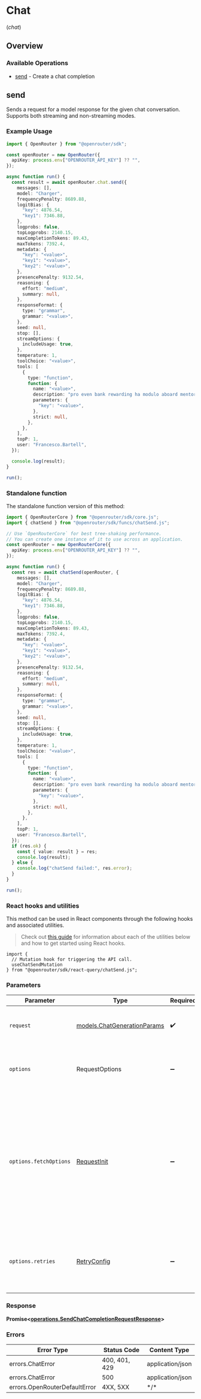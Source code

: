 # Chat
(*chat*)

## Overview

### Available Operations

* [send](#send) - Create a chat completion

## send

Sends a request for a model response for the given chat conversation. Supports both streaming and non-streaming modes.

### Example Usage

<!-- UsageSnippet language="typescript" operationID="sendChatCompletionRequest" method="post" path="/chat/completions" -->
```typescript
import { OpenRouter } from "@openrouter/sdk";

const openRouter = new OpenRouter({
  apiKey: process.env["OPENROUTER_API_KEY"] ?? "",
});

async function run() {
  const result = await openRouter.chat.send({
    messages: [],
    model: "Charger",
    frequencyPenalty: 8689.88,
    logitBias: {
      "key": 4876.54,
      "key1": 7346.88,
    },
    logprobs: false,
    topLogprobs: 2140.15,
    maxCompletionTokens: 89.43,
    maxTokens: 7392.4,
    metadata: {
      "key": "<value>",
      "key1": "<value>",
      "key2": "<value>",
    },
    presencePenalty: 9132.54,
    reasoning: {
      effort: "medium",
      summary: null,
    },
    responseFormat: {
      type: "grammar",
      grammar: "<value>",
    },
    seed: null,
    stop: [],
    streamOptions: {
      includeUsage: true,
    },
    temperature: 1,
    toolChoice: "<value>",
    tools: [
      {
        type: "function",
        function: {
          name: "<value>",
          description: "pro even bank rewarding ha modulo aboard mentor",
          parameters: {
            "key": "<value>",
          },
          strict: null,
        },
      },
    ],
    topP: 1,
    user: "Francesco.Bartell",
  });

  console.log(result);
}

run();
```

### Standalone function

The standalone function version of this method:

```typescript
import { OpenRouterCore } from "@openrouter/sdk/core.js";
import { chatSend } from "@openrouter/sdk/funcs/chatSend.js";

// Use `OpenRouterCore` for best tree-shaking performance.
// You can create one instance of it to use across an application.
const openRouter = new OpenRouterCore({
  apiKey: process.env["OPENROUTER_API_KEY"] ?? "",
});

async function run() {
  const res = await chatSend(openRouter, {
    messages: [],
    model: "Charger",
    frequencyPenalty: 8689.88,
    logitBias: {
      "key": 4876.54,
      "key1": 7346.88,
    },
    logprobs: false,
    topLogprobs: 2140.15,
    maxCompletionTokens: 89.43,
    maxTokens: 7392.4,
    metadata: {
      "key": "<value>",
      "key1": "<value>",
      "key2": "<value>",
    },
    presencePenalty: 9132.54,
    reasoning: {
      effort: "medium",
      summary: null,
    },
    responseFormat: {
      type: "grammar",
      grammar: "<value>",
    },
    seed: null,
    stop: [],
    streamOptions: {
      includeUsage: true,
    },
    temperature: 1,
    toolChoice: "<value>",
    tools: [
      {
        type: "function",
        function: {
          name: "<value>",
          description: "pro even bank rewarding ha modulo aboard mentor",
          parameters: {
            "key": "<value>",
          },
          strict: null,
        },
      },
    ],
    topP: 1,
    user: "Francesco.Bartell",
  });
  if (res.ok) {
    const { value: result } = res;
    console.log(result);
  } else {
    console.log("chatSend failed:", res.error);
  }
}

run();
```

### React hooks and utilities

This method can be used in React components through the following hooks and
associated utilities.

> Check out [this guide][hook-guide] for information about each of the utilities
> below and how to get started using React hooks.

[hook-guide]: ../../../REACT_QUERY.md

```tsx
import {
  // Mutation hook for triggering the API call.
  useChatSendMutation
} from "@openrouter/sdk/react-query/chatSend.js";
```

### Parameters

| Parameter                                                                                                                                                                      | Type                                                                                                                                                                           | Required                                                                                                                                                                       | Description                                                                                                                                                                    |
| ------------------------------------------------------------------------------------------------------------------------------------------------------------------------------ | ------------------------------------------------------------------------------------------------------------------------------------------------------------------------------ | ------------------------------------------------------------------------------------------------------------------------------------------------------------------------------ | ------------------------------------------------------------------------------------------------------------------------------------------------------------------------------ |
| `request`                                                                                                                                                                      | [models.ChatGenerationParams](../../models/chatgenerationparams.md)                                                                                                            | :heavy_check_mark:                                                                                                                                                             | The request object to use for the request.                                                                                                                                     |
| `options`                                                                                                                                                                      | RequestOptions                                                                                                                                                                 | :heavy_minus_sign:                                                                                                                                                             | Used to set various options for making HTTP requests.                                                                                                                          |
| `options.fetchOptions`                                                                                                                                                         | [RequestInit](https://developer.mozilla.org/en-US/docs/Web/API/Request/Request#options)                                                                                        | :heavy_minus_sign:                                                                                                                                                             | Options that are passed to the underlying HTTP request. This can be used to inject extra headers for examples. All `Request` options, except `method` and `body`, are allowed. |
| `options.retries`                                                                                                                                                              | [RetryConfig](../../lib/utils/retryconfig.md)                                                                                                                                  | :heavy_minus_sign:                                                                                                                                                             | Enables retrying HTTP requests under certain failure conditions.                                                                                                               |

### Response

**Promise\<[operations.SendChatCompletionRequestResponse](../../models/operations/sendchatcompletionrequestresponse.md)\>**

### Errors

| Error Type                    | Status Code                   | Content Type                  |
| ----------------------------- | ----------------------------- | ----------------------------- |
| errors.ChatError              | 400, 401, 429                 | application/json              |
| errors.ChatError              | 500                           | application/json              |
| errors.OpenRouterDefaultError | 4XX, 5XX                      | \*/\*                         |